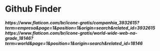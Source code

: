 <h1>Github Finder</h1>
<h5>
  https://www.flaticon.com/br/icone-gratis/companhia_3932615?term=empresa&page=1&position=1&origin=search&related_id=3932615
  https://www.flaticon.com/br/icone-gratis/world-wide-web-na-grade_18146?term=world&page=1&position=1&origin=search&related_id=18146
</h5>
